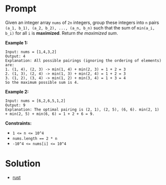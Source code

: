 # Prompt
Given an integer array `nums` of `2n` integers, group these integers into `n`
pairs `(a_1, b_1), (a_2, b_2), ..., (a_n, b_n)` such that the sum of `min(a_i, b_i)`
for all `i` is **maximized**. Return *the maximized sum*.

**Example 1:**
```
Input: nums = [1,4,3,2]
Output: 4
Explanation: All possible pairings (ignoring the ordering of elements) are:
1. (1, 4), (2, 3) -> min(1, 4) + min(2, 3) = 1 + 2 = 3
2. (1, 3), (2, 4) -> min(1, 3) + min(2, 4) = 1 + 2 = 3
3. (1, 2), (3, 4) -> min(1, 2) + min(3, 4) = 1 + 3 = 4
So the maximum possible sum is 4.
```

**Example 2:**
```
Input: nums = [6,2,6,5,1,2]
Output: 9
Explanation: The optimal pairing is (2, 1), (2, 5), (6, 6). min(2, 1) + min(2, 5) + min(6, 6) = 1 + 2 + 6 = 9.
```

**Constraints:**
* `1 <= n <= 10^4`
* `nums.length == 2 * n`
* `-10^4 <= nums[i] <= 10^4`

# Solution
* [rust](array_partition_i.rs)
